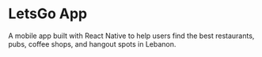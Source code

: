 # LetsGo App

A mobile app built with React Native to help users find the best restaurants, pubs, coffee shops, and hangout spots in Lebanon.
